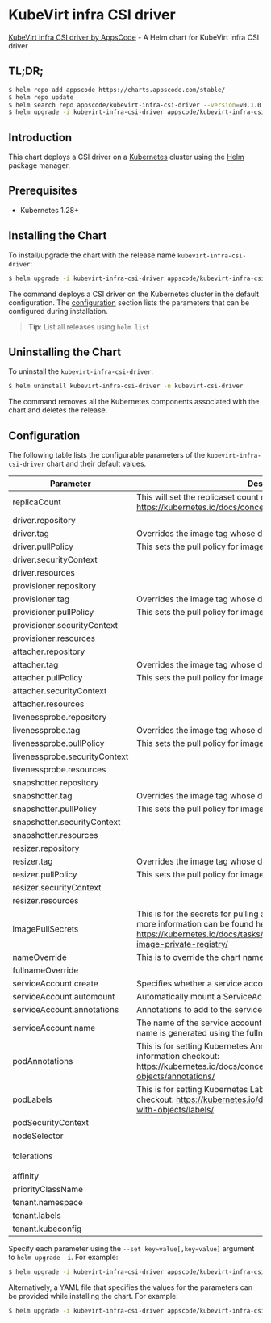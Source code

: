 # KubeVirt infra CSI driver

[KubeVirt infra CSI driver by AppsCode](https://github.com/kube-virt/csi-driver) - A Helm chart for KubeVirt infra CSI driver

## TL;DR;

```bash
$ helm repo add appscode https://charts.appscode.com/stable/
$ helm repo update
$ helm search repo appscode/kubevirt-infra-csi-driver --version=v0.1.0
$ helm upgrade -i kubevirt-infra-csi-driver appscode/kubevirt-infra-csi-driver -n kubevirt-csi-driver --create-namespace --version=v0.1.0
```

## Introduction

This chart deploys a CSI driver on a [Kubernetes](http://kubernetes.io) cluster using the [Helm](https://helm.sh) package manager.

## Prerequisites

- Kubernetes 1.28+

## Installing the Chart

To install/upgrade the chart with the release name `kubevirt-infra-csi-driver`:

```bash
$ helm upgrade -i kubevirt-infra-csi-driver appscode/kubevirt-infra-csi-driver -n kubevirt-csi-driver --create-namespace --version=v0.1.0
```

The command deploys a CSI driver on the Kubernetes cluster in the default configuration. The [configuration](#configuration) section lists the parameters that can be configured during installation.

> **Tip**: List all releases using `helm list`

## Uninstalling the Chart

To uninstall the `kubevirt-infra-csi-driver`:

```bash
$ helm uninstall kubevirt-infra-csi-driver -n kubevirt-csi-driver
```

The command removes all the Kubernetes components associated with the chart and deletes the release.

## Configuration

The following table lists the configurable parameters of the `kubevirt-infra-csi-driver` chart and their default values.

|           Parameter           |                                                                                           Description                                                                                            |                                                                      Default                                                                       |
|-------------------------------|--------------------------------------------------------------------------------------------------------------------------------------------------------------------------------------------------|----------------------------------------------------------------------------------------------------------------------------------------------------|
| replicaCount                  | This will set the replicaset count more information can be found here: https://kubernetes.io/docs/concepts/workloads/controllers/replicaset/                                                     | <code>1</code>                                                                                                                                     |
| driver.repository             |                                                                                                                                                                                                  | <code>quay.io/kubevirt/kubevirt-csi-driver</code>                                                                                                  |
| driver.tag                    | Overrides the image tag whose default is the chart appVersion.                                                                                                                                   | <code>"latest"</code>                                                                                                                              |
| driver.pullPolicy             | This sets the pull policy for images.                                                                                                                                                            | <code>Always</code>                                                                                                                                |
| driver.securityContext        |                                                                                                                                                                                                  | <code>{}</code>                                                                                                                                    |
| driver.resources              |                                                                                                                                                                                                  | <code>{"requests":{"cpu":"10m","memory":"50Mi"}}</code>                                                                                            |
| provisioner.repository        |                                                                                                                                                                                                  | <code>quay.io/openshift/origin-csi-external-provisioner</code>                                                                                     |
| provisioner.tag               | Overrides the image tag whose default is the chart appVersion.                                                                                                                                   | <code>"latest"</code>                                                                                                                              |
| provisioner.pullPolicy        | This sets the pull policy for images.                                                                                                                                                            | <code>IfNotPresent</code>                                                                                                                          |
| provisioner.securityContext   |                                                                                                                                                                                                  | <code>{}</code>                                                                                                                                    |
| provisioner.resources         |                                                                                                                                                                                                  | <code>{}</code>                                                                                                                                    |
| attacher.repository           |                                                                                                                                                                                                  | <code>quay.io/openshift/origin-csi-external-attacher</code>                                                                                        |
| attacher.tag                  | Overrides the image tag whose default is the chart appVersion.                                                                                                                                   | <code>"latest"</code>                                                                                                                              |
| attacher.pullPolicy           | This sets the pull policy for images.                                                                                                                                                            | <code>IfNotPresent</code>                                                                                                                          |
| attacher.securityContext      |                                                                                                                                                                                                  | <code>{}</code>                                                                                                                                    |
| attacher.resources            |                                                                                                                                                                                                  | <code>{"requests":{"cpu":"10m","memory":"50Mi"}}</code>                                                                                            |
| livenessprobe.repository      |                                                                                                                                                                                                  | <code>quay.io/openshift/origin-csi-livenessprobe</code>                                                                                            |
| livenessprobe.tag             | Overrides the image tag whose default is the chart appVersion.                                                                                                                                   | <code>"latest"</code>                                                                                                                              |
| livenessprobe.pullPolicy      | This sets the pull policy for images.                                                                                                                                                            | <code>IfNotPresent</code>                                                                                                                          |
| livenessprobe.securityContext |                                                                                                                                                                                                  | <code>{}</code>                                                                                                                                    |
| livenessprobe.resources       |                                                                                                                                                                                                  | <code>{"requests":{"cpu":"10m","memory":"50Mi"}}</code>                                                                                            |
| snapshotter.repository        |                                                                                                                                                                                                  | <code>k8s.gcr.io/sig-storage/csi-snapshotter</code>                                                                                                |
| snapshotter.tag               | Overrides the image tag whose default is the chart appVersion.                                                                                                                                   | <code>"v4.2.1"</code>                                                                                                                              |
| snapshotter.pullPolicy        | This sets the pull policy for images.                                                                                                                                                            | <code>IfNotPresent</code>                                                                                                                          |
| snapshotter.securityContext   |                                                                                                                                                                                                  | <code>{}</code>                                                                                                                                    |
| snapshotter.resources         |                                                                                                                                                                                                  | <code>{"requests":{"cpu":"10m","memory":"20Mi"}}</code>                                                                                            |
| resizer.repository            |                                                                                                                                                                                                  | <code>registry.k8s.io/sig-storage/csi-resizer</code>                                                                                               |
| resizer.tag                   | Overrides the image tag whose default is the chart appVersion.                                                                                                                                   | <code>"v1.13.1"</code>                                                                                                                             |
| resizer.pullPolicy            | This sets the pull policy for images.                                                                                                                                                            | <code>IfNotPresent</code>                                                                                                                          |
| resizer.securityContext       |                                                                                                                                                                                                  | <code>{"capabilities":{"drop":["ALL"]}}</code>                                                                                                     |
| resizer.resources             |                                                                                                                                                                                                  | <code>{"requests":{"cpu":"10m","memory":"20Mi"}}</code>                                                                                            |
| imagePullSecrets              | This is for the secrets for pulling an image from a private repository more information can be found here: https://kubernetes.io/docs/tasks/configure-pod-container/pull-image-private-registry/ | <code>[]</code>                                                                                                                                    |
| nameOverride                  | This is to override the chart name.                                                                                                                                                              | <code>""</code>                                                                                                                                    |
| fullnameOverride              |                                                                                                                                                                                                  | <code>""</code>                                                                                                                                    |
| serviceAccount.create         | Specifies whether a service account should be created                                                                                                                                            | <code>true</code>                                                                                                                                  |
| serviceAccount.automount      | Automatically mount a ServiceAccount's API credentials?                                                                                                                                          | <code>true</code>                                                                                                                                  |
| serviceAccount.annotations    | Annotations to add to the service account                                                                                                                                                        | <code>{}</code>                                                                                                                                    |
| serviceAccount.name           | The name of the service account to use. If not set and create is true, a name is generated using the fullname template                                                                           | <code>""</code>                                                                                                                                    |
| podAnnotations                | This is for setting Kubernetes Annotations to a Pod. For more information checkout: https://kubernetes.io/docs/concepts/overview/working-with-objects/annotations/                               | <code>{}</code>                                                                                                                                    |
| podLabels                     | This is for setting Kubernetes Labels to a Pod. For more information checkout: https://kubernetes.io/docs/concepts/overview/working-with-objects/labels/                                         | <code>{}</code>                                                                                                                                    |
| podSecurityContext            |                                                                                                                                                                                                  | <code>{}</code>                                                                                                                                    |
| nodeSelector                  |                                                                                                                                                                                                  | <code>{"node-role.kubernetes.io/control-plane":""}</code>                                                                                          |
| tolerations                   |                                                                                                                                                                                                  | <code>[{"key":"CriticalAddonsOnly","operator":"Exists"},{"effect":"NoSchedule","key":"node-role.kubernetes.io/master","operator":"Exists"}]</code> |
| affinity                      |                                                                                                                                                                                                  | <code>{}</code>                                                                                                                                    |
| priorityClassName             |                                                                                                                                                                                                  | <code>system-cluster-critical</code>                                                                                                               |
| tenant.namespace              |                                                                                                                                                                                                  | <code>""</code>                                                                                                                                    |
| tenant.labels                 |                                                                                                                                                                                                  | <code>csi-driver/cluster=tenant</code>                                                                                                             |
| tenant.kubeconfig             |                                                                                                                                                                                                  | <code>""</code>                                                                                                                                    |


Specify each parameter using the `--set key=value[,key=value]` argument to `helm upgrade -i`. For example:

```bash
$ helm upgrade -i kubevirt-infra-csi-driver appscode/kubevirt-infra-csi-driver -n kubevirt-csi-driver --create-namespace --version=v0.1.0 --set replicaCount=1
```

Alternatively, a YAML file that specifies the values for the parameters can be provided while
installing the chart. For example:

```bash
$ helm upgrade -i kubevirt-infra-csi-driver appscode/kubevirt-infra-csi-driver -n kubevirt-csi-driver --create-namespace --version=v0.1.0 --values values.yaml
```
